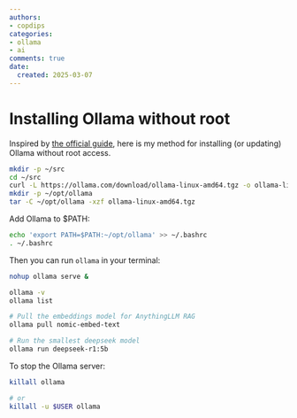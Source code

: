 ```yaml
---
authors:
- copdips
categories:
- ollama
- ai
comments: true
date:
  created: 2025-03-07
---
```


# Installing Ollama without root

Inspired by [the official guide](https://github.com/ollama/ollama/blob/main/docs/linux.md#manual-install), here is my method for installing (or updating) Ollama without root access.

```bash
mkdir -p ~/src
cd ~/src
curl -L https://ollama.com/download/ollama-linux-amd64.tgz -o ollama-linux-amd64.tgz
mkdir -p ~/opt/ollama
tar -C ~/opt/ollama -xzf ollama-linux-amd64.tgz
```

Add Ollama to $PATH:

```bash
echo 'export PATH=$PATH:~/opt/ollama' >> ~/.bashrc
. ~/.bashrc
```

Then you can run `ollama` in your terminal:

```bash
nohup ollama serve &

ollama -v
ollama list

# Pull the embeddings model for AnythingLLM RAG
ollama pull nomic-embed-text

# Run the smallest deepseek model
ollama run deepseek-r1:5b
```

To stop the Ollama server:

```bash
killall ollama

# or
killall -u $USER ollama
```
